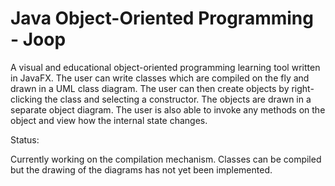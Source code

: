 # Java Object-Oriented Programming - Joop
A visual and educational object-oriented programming learning tool written in JavaFX. The user can write classes which are compiled 
on the fly and drawn in a UML class diagram. The user can then create objects by right-clicking the class and selecting a constructor. The objects are drawn in a separate object diagram. The user is also able to invoke any methods on the object and view how the internal state changes. 

Status: 

Currently working on the compilation mechanism. Classes can be compiled but the drawing of the diagrams has not yet been implemented. 
